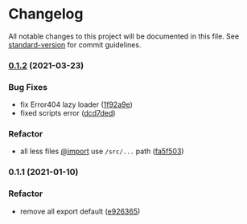 # Changelog

All notable changes to this project will be documented in this file. See [standard-version](https://github.com/conventional-changelog/standard-version) for commit guidelines.

### [0.1.2](https://github.com/SolidZORO/mkr/compare/v0.1.1...v0.1.2) (2021-03-23)


### Bug Fixes

* fix Error404 lazy loader ([1f92a9e](https://github.com/SolidZORO/mkr/commit/1f92a9e5607de16edb6b494d26aa8defbab4a970))
* fixed scripts error ([dcd7ded](https://github.com/SolidZORO/mkr/commit/dcd7dedef4b8272e70fe1fb4bb760fdcf2e103d4))


### Refactor

* all less files [@import](https://github.com/import) use `/src/...` path ([fa5f503](https://github.com/SolidZORO/mkr/commit/fa5f5037fed74cbf760c119c3507ec02fa31ce00))

### 0.1.1 (2021-01-10)


### Refactor

* remove all export default ([e926365](https://github.com/SolidZORO/mkr/commit/e9263652227846b263637cd1bb11795573ee93a0))
